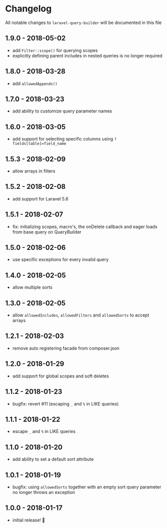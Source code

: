 # Changelog

All notable changes to `laravel-query-builder` will be documented in this file

## 1.9.0 - 2018-05-02

- add `Filter::scope()` for querying scopes
- explicitly defining parent includes in nested queries is no longer required

## 1.8.0 - 2018-03-28

- add `allowedAppends()`

## 1.7.0 - 2018-03-23

- add ability to customize query parameter names

## 1.6.0 - 2018-03-05

- add support for selecting specific columns using `?fields[table]=field_name`

## 1.5.3 - 2018-02-09

- allow arrays in filters

## 1.5.2 - 2018-02-08

- add support for Laravel 5.6

## 1.5.1 - 2018-02-07

- fix: initializing scopes, macro's, the onDelete callback and eager loads from base query on QueryBuilder

## 1.5.0 - 2018-02-06

- use specific exceptions for every invalid query

## 1.4.0 - 2018-02-05

- allow multiple sorts

## 1.3.0 - 2018-02-05

- allow `allowedIncludes`, `allowedFilters` and `allowedSorts` to accept arrays

## 1.2.1 - 2018-02-03

- remove auto registering facade from composer.json

## 1.2.0 - 2018-01-29

- add support for global scopes and soft deletes

## 1.1.2 - 2018-01-23

- bugfix: revert #11 (escaping `_` and `%` in LIKE queries)

## 1.1.1 - 2018-01-22

- escape `_` and `%` in LIKE queries

## 1.1.0 - 2018-01-20

- add ability to set a default sort attribute

## 1.0.1 - 2018-01-19

- bugfix: using `allowedSorts` together with an empty sort query parameter no longer throws an exception

## 1.0.0 - 2018-01-17

- initial release! 🎉
